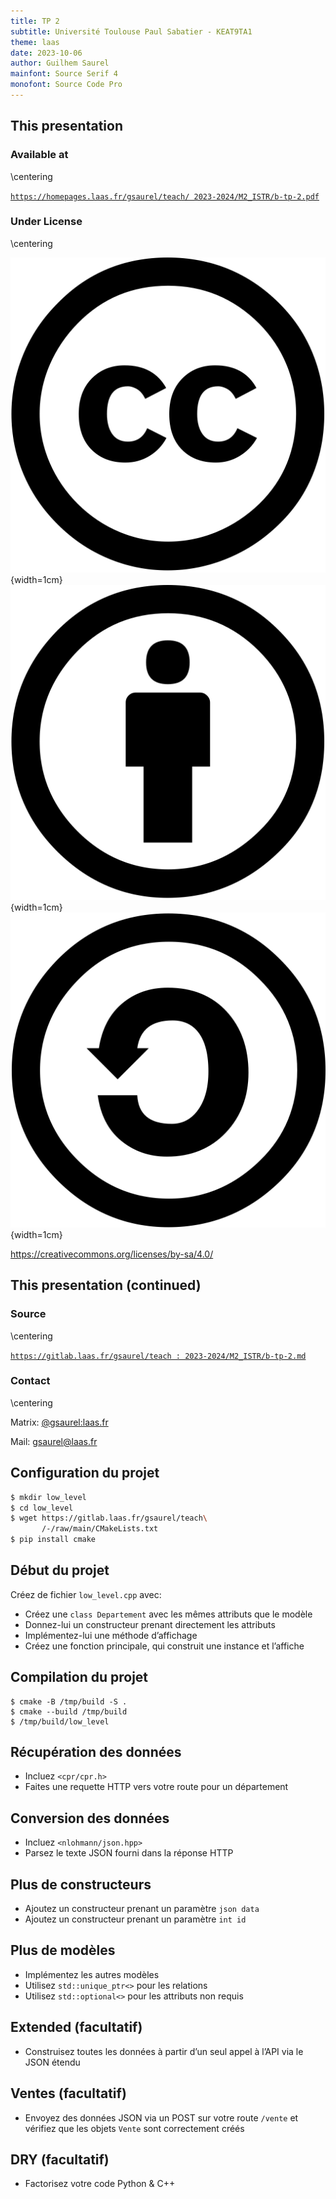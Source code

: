 ```yaml
---
title: TP 2
subtitle: Université Toulouse Paul Sabatier - KEAT9TA1
theme: laas
date: 2023-10-06
author: Guilhem Saurel
mainfont: Source Serif 4
monofont: Source Code Pro
---
```


## This presentation

### Available at

\centering

[`https://homepages.laas.fr/gsaurel/teach/
2023-2024/M2_ISTR/b-tp-2.pdf`](https://homepages.laas.fr/gsaurel/teach/2023-2024/M2_ISTR/b-tp-2.pdf)

### Under License

\centering

![CC](media/cc.png){width=1cm}
![BY](media/by.png){width=1cm}
![SA](media/sa.png){width=1cm}

<https://creativecommons.org/licenses/by-sa/4.0/>

## This presentation (continued)

### Source

\centering

[`https://gitlab.laas.fr/gsaurel/teach :
2023-2024/M2_ISTR/b-tp-2.md`](https://gitlab.laas.fr/gsaurel/teach/-/blob/main/2023-2024/M2_ISTR/b-tp-2.md)

### Contact

\centering

Matrix: [@gsaurel:laas.fr](https://matrix.to/\#/@gsaurel:laas.fr)

Mail: [gsaurel@laas.fr](mailto::gsaurel@laas.fr)

## Configuration du projet

```bash
$ mkdir low_level
$ cd low_level
$ wget https://gitlab.laas.fr/gsaurel/teach\
       /-/raw/main/CMakeLists.txt
$ pip install cmake
```

## Début du projet

Créez de fichier `low_level.cpp` avec:

- Créez une `class Departement` avec les mêmes attributs que le modèle
- Donnez-lui un constructeur prenant directement les attributs
- Implémentez-lui une méthode d’affichage
- Créez une fonction principale, qui construit une instance et l’affiche

## Compilation du projet

```
$ cmake -B /tmp/build -S .
$ cmake --build /tmp/build
$ /tmp/build/low_level
```

## Récupération des données

- Incluez `<cpr/cpr.h>`
- Faites une requette HTTP vers votre route pour un département

## Conversion des données

- Incluez `<nlohmann/json.hpp>`
- Parsez le texte JSON fourni dans la réponse HTTP

## Plus de constructeurs

- Ajoutez un constructeur prenant un paramètre `json data`
- Ajoutez un constructeur prenant un paramètre `int id`

## Plus de modèles

- Implémentez les autres modèles
- Utilisez `std::unique_ptr<>` pour les relations
- Utilisez `std::optional<>` pour les attributs non requis

## Extended (facultatif)

- Construisez toutes les données à partir d’un seul appel à l’API via le JSON étendu

## Ventes (facultatif)

- Envoyez des données JSON via un POST sur votre route `/vente` et vérifiez que les objets `Vente` sont correctement
  créés

## DRY (facultatif)

- Factorisez votre code Python & C++

